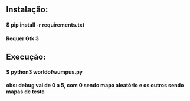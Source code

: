 ## Instalação:

#### $ pip install -r requirements.txt
#### Requer Gtk 3

## Execução:

#### $ python3 worldofwumpus.py <debug>

#### obs: debug vai de 0 a 5, com 0 sendo mapa aleatório e os outros sendo mapas de teste
